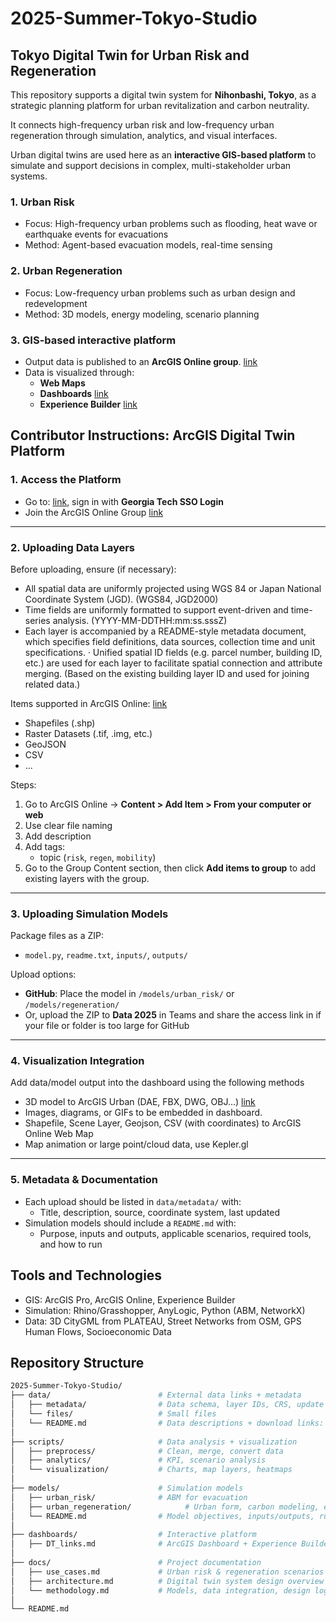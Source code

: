 # 2025-Summer-Tokyo-Studio

## Tokyo Digital Twin for Urban Risk and Regeneration

This repository supports a digital twin system for **Nihonbashi, Tokyo**, as a strategic planning platform for urban revitalization and carbon neutrality.

It connects high-frequency urban risk and low-frequency urban regeneration through simulation, analytics, and visual interfaces.

Urban digital twins are used here as an **interactive GIS-based platform** to simulate and support decisions in complex, multi-stakeholder urban systems.


### 1. Urban Risk
- Focus: High-frequency urban problems such as flooding, heat wave or earthquake events for evacuations
- Method: Agent-based evacuation models, real-time sensing

### 2. Urban Regeneration
- Focus: Low-frequency urban problems such as urban design and redevelopment
- Method: 3D models, energy modeling, scenario planning

### 3. GIS-based interactive platform
- Output data is published to an **ArcGIS Online group**. [link](https://arcg.is/0zSCb9)
- Data is visualized through:
  - **Web Maps**
  - **Dashboards** [link](https://www.arcgis.com/apps/dashboards/d30d95c5c09d414fbbe9ca41170330ec)
  - **Experience Builder** [link](https://experience.arcgis.com/experience/dba9870d0c0f4f36a501eca5dc9c27d5)




## Contributor Instructions: ArcGIS Digital Twin Platform

### 1. Access the Platform

- Go to:  [link](https://gtmaps.maps.arcgis.com/), sign in with **Georgia Tech SSO Login**
- Join the ArcGIS Online Group [link](https://arcg.is/0zSCb9)
---

### 2. Uploading Data Layers

Before uploading, ensure (if necessary):
- All spatial data are uniformly projected using WGS 84 or Japan National Coordinate System (JGD). (WGS84, JGD2000)
- Time fields are uniformly formatted to support event-driven and time-series analysis. (YYYY-MM-DDTHH:mm:ss.sssZ)
- Each layer is accompanied by a README-style metadata document, which specifies field definitions, data sources, collection time and unit specifications.
· Unified spatial ID fields (e.g. parcel number, building ID, etc.) are used for each layer to facilitate spatial connection and attribute merging. (Based on the existing building layer ID and used for joining related data.)

Items supported in ArcGIS Online: [link](https://doc.arcgis.com/en/arcgis-online/reference/supported-items.htm)
- Shapefiles (.shp)
- Raster Datasets (.tif, .img, etc.)
- GeoJSON
- CSV
- ...

Steps:
1. Go to ArcGIS Online → **Content > Add Item > From your computer or web**
2. Use clear file naming
3. Add description
4. Add tags:   
   - topic (`risk`, `regen`, `mobility`)
5. Go to the Group Content section, then click **Add items to group** to add existing layers with the group.
---

### 3. Uploading Simulation Models

Package files as a ZIP:
- `model.py`, `readme.txt`, `inputs/`, `outputs/`

Upload options:
- **GitHub**: Place the model in `/models/urban_risk/` or `/models/regeneration/` 
- Or, upload the ZIP to **Data 2025** in Teams and share the access link in if your file or folder is too large for GitHub

---

### 4. Visualization Integration

Add data/model output into the dashboard using the following methods
- 3D model to ArcGIS Urban (DAE, FBX, DWG, OBJ...) [link](https://doc.arcgis.com/en/urban/latest/help/help-external-layers.htm)
- Images, diagrams, or GIFs to be embedded in dashboard.
- Shapefile, Scene Layer, Geojson, CSV (with coordinates) to ArcGIS Online Web Map
- Map animation or large point/cloud data, use Kepler.gl

---

### 5. Metadata & Documentation

- Each upload should be listed in `data/metadata/` with:
  - Title, description, source, coordinate system, last updated
- Simulation models should include a `README.md` with:
  - Purpose, inputs and outputs, applicable scenarios, required tools, and how to run



## Tools and Technologies
- GIS: ArcGIS Pro, ArcGIS Online, Experience Builder
- Simulation: Rhino/Grasshopper, AnyLogic, Python (ABM, NetworkX)
- Data: 3D CityGML from PLATEAU, Street Networks from OSM, GPS Human Flows, Socioeconomic Data


## Repository Structure

```bash
2025-Summer-Tokyo-Studio/
├── data/                        # External data links + metadata
│   ├── metadata/                # Data schema, layer IDs, CRS, update logs
│   └── files/                   # Small files
│   └── README.md                # Data descriptions + download links: URLs to datasets (CityGML, OSM, e-Stat, etc.)
│
├── scripts/                     # Data analysis + visualization
│   ├── preprocess/              # Clean, merge, convert data
│   ├── analytics/               # KPI, scenario analysis
│   └── visualization/           # Charts, map layers, heatmaps
│
├── models/                      # Simulation models
│   ├── urban_risk/              # ABM for evacuation
│   ├── urban_regeneration/            # Urban form, carbon modeling, energy simulation
│   └── README.md                # Model objectives, inputs/outputs, run instructions
│
├── dashboards/                  # Interactive platform 
│   ├── DT_links.md              # ArcGIS Dashboard + Experience Builder URLs
│
├── docs/                        # Project documentation
│   ├── use_cases.md             # Urban risk & regeneration scenarios
│   ├── architecture.md          # Digital twin system design overview
│   └── methodology.md           # Models, data integration, design logic
│
└── README.md
